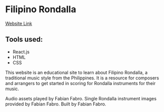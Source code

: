 # Filipino Rondalla

[Website Link](https://learnfilipinorondalla.netlify.app/)

## Tools used:
- React.js
- HTML
- CSS

This website is an educational site to learn about Filipino Rondalla, a traditional music style from the Philippines. It is a resource for composers and arrangers to get started in scoring for Rondalla instruments for their music.

Audio assets played by Fabian Fabro.
Single Rondalla instrument images provided by Fabian Fabro. 
Built by Fabian Fabro.
